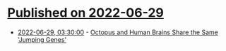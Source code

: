 # [Published on 2022-06-29](index.md)

* [2022-06-29, 03:30:00](https://science.slashdot.org/story/22/06/28/2238219/octopus-and-human-brains-share-the-same-jumping-genes?utm_source=rss1.0mainlinkanon&utm_medium=feed) - [Octopus and Human Brains Share the Same 'Jumping Genes'](https://science.slashdot.org/story/22/06/28/2238219/octopus-and-human-brains-share-the-same-jumping-genes?utm_source=rss1.0mainlinkanon&utm_medium=feed)
